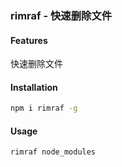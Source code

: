 ### rimraf - 快速删除文件

#### Features

快速删除文件

#### Installation

```bash
npm i rimraf -g
```

#### Usage

```bash
rimraf node_modules
```
